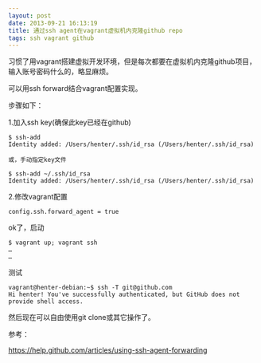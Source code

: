 ```yaml
---
layout: post
date: 2013-09-21 16:13:19
title: 通过ssh agent在vagrant虚拟机内克隆github repo
tags: ssh vagrant github
---
```


习惯了用vagrant搭建虚拟开发环境，但是每次都要在虚拟机内克隆github项目，输入账号密码什么的，略显麻烦。

可以用ssh forward结合vagrant配置实现。

步骤如下：

1.加入ssh key(确保此key已经在github)

	$ ssh-add
	Identity added: /Users/henter/.ssh/id_rsa (/Users/henter/.ssh/id_rsa)
	
	或，手动指定key文件
	
	$ ssh-add ~/.ssh/id_rsa
	Identity added: /Users/henter/.ssh/id_rsa (/Users/henter/.ssh/id_rsa)
	
2.修改vagrant配置

	config.ssh.forward_agent = true
	
ok了，启动

	$ vagrant up; vagrant ssh
	…
	…

测试

	vagrant@henter-debian:~$ ssh -T git@github.com
	Hi henter! You've successfully authenticated, but GitHub does not provide shell access.
	
然后现在可以自由使用git clone或其它操作了。


参考：

https://help.github.com/articles/using-ssh-agent-forwarding